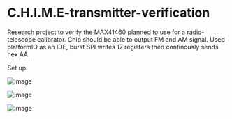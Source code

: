 # C.H.I.M.E-transmitter-verification
Research project to verify the MAX41460 planned to use for a radio-telescope calibrator. Chip should be able to output FM and AM signal.
Used platformIO as an IDE, burst SPI writes 17 registers then continously sends hex AA.


Set up:

![image](https://user-images.githubusercontent.com/32754336/114271700-99095780-99c7-11eb-8e4b-578389c29b80.png)

![image](https://user-images.githubusercontent.com/32754336/114271707-a292bf80-99c7-11eb-8efc-16d602dbf990.png)

![image](https://user-images.githubusercontent.com/32754336/114271711-a6264680-99c7-11eb-96ae-dffb79bc8c58.png)

